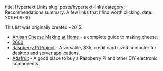 title: Hypertext Links
slug: posts/hypertext-links
category: Recommendations
summary: A few links that I find worth clicking.
date: 2019-09-30

This list was originally created ~2015.

- [Artisan Cheese Making at Home](https://www.amazon.com/Artisan-Cheese-Making-Home-World-Class/dp/1607740087) - a complete guide to making cheese.
- [2600](https://www.2600.com/Magazine/)
- [Raspberry Pi Project](https://www.raspberrypi.org/) - A versatile, $35, credit card sized computer for desktop and server applications.
- [Adafruit](https://www.adafruit.com/) - A good place to buy a Raspberry Pi and other DIY electronic components.
